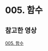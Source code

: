 # 005. 함수
##
##
## 참고한 영상
[005. 함수](https://www.youtube.com/watch?v=Twd5C84EI7U&list=PLiZvlxkcLhakQwbPjkyfuHFy1IVG-VXrP&index=5)
